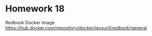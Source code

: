 # Homework 18

Redbook Docker Image https://hub.docker.com/repository/docker/jaysun1/redbook/general





























